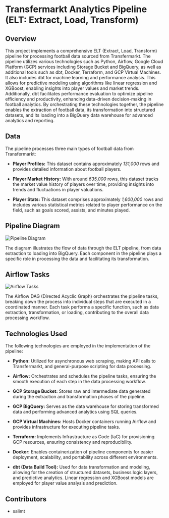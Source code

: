# Transfermarkt Analytics Pipeline (ELT: Extract, Load, Transform)

## Overview

This project implements a comprehensive ELT (Extract, Load, Transform) pipeline for processing football data sourced from Transfermarkt. The pipeline utilizes various technologies such as Python, Airflow, Google Cloud Platform (GCP) services including Storage Bucket and BigQuery, as well as additional tools such as dbt, Docker, Terraform, and GCP Virtual Machines. It also includes dbt for machine learning and performance analysis. This allows for predictive modeling using algorithms like linear regression and XGBoost, enabling insights into player values and market trends. Additionally, dbt facilitates performance evaluation to optimize pipeline efficiency and productivity, enhancing data-driven decision-making in football analytics. By orchestrating these technologies together, the pipeline enables the extraction of football data, its transformation into structured datasets, and its loading into a BigQuery data warehouse for advanced analytics and reporting.

## Data

The pipeline processes three main types of football data from Transfermarkt:

- **Player Profiles:** This dataset contains approximately _131,000_ rows and provides detailed information about football players.
  
- **Player Market History:** With around _635,000_ rows, this dataset tracks the market value history of players over time, providing insights into trends and fluctuations in player valuations.
  
- **Player Stats:** This dataset comprises approximately _1,600,000_ rows and includes various statistical metrics related to player performance on the field, such as goals scored, assists, and minutes played.

## Pipeline Diagram

![Pipeline Diagram](https://i.imgur.com/g2yi9Qm.jpeg)

The diagram illustrates the flow of data through the ELT pipeline, from data extraction to loading into BigQuery. Each component in the pipeline plays a specific role in processing the data and facilitating its transformation.

## Airflow Tasks

![Airflow Tasks](https://i.imgur.com/rxfQgk9.png)

The Airflow DAG (Directed Acyclic Graph) orchestrates the pipeline tasks, breaking down the process into individual steps that are executed in a coordinated manner. Each task performs a specific function, such as data extraction, transformation, or loading, contributing to the overall data processing workflow.

## Technologies Used

The following technologies are employed in the implementation of the pipeline:

- **Python:** Utilized for asynchronous web scraping, making API calls to Transfermarkt, and general-purpose scripting for data processing.
  
- **Airflow:** Orchestrates and schedules the pipeline tasks, ensuring the smooth execution of each step in the data processing workflow.
  
- **GCP Storage Bucket:** Stores raw and intermediate data generated during the extraction and transformation phases of the pipeline.
  
- **GCP BigQuery:** Serves as the data warehouse for storing transformed data and performing advanced analytics using SQL queries.
  
- **GCP Virtual Machines:** Hosts Docker containers running Airflow and provides infrastructure for executing pipeline tasks.
  
- **Terraform:** Implements Infrastructure as Code (IaC) for provisioning GCP resources, ensuring consistency and reproducibility.
  
- **Docker:** Enables containerization of pipeline components for easier deployment, scalability, and portability across different environments.

- **dbt (Data Build Tool):** Used for data transformation and modeling, allowing for the creation of structured datasets, business logic layers, and predictive analytics. Linear regression and XGBoost models are employed for player value analysis and prediction.


## Contributors

- salimt
